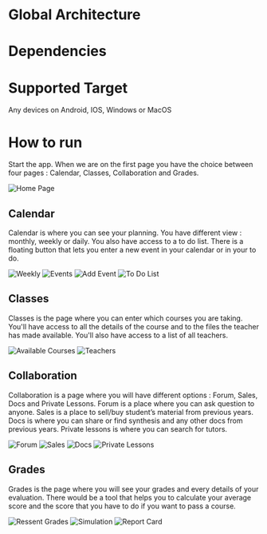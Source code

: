 # Global Architecture

# Dependencies

# Supported Target
Any devices on Android, IOS, Windows or MacOS

# How to run
Start the app. When we are on the first page you have the choice between four pages : Calendar, Classes, Collaboration and Grades.

![Home Page](MSN\Screenshot\homePage.png)

## Calendar 
Calendar is where you can see your planning. You have different view : monthly, weekly or daily. You also have access to a to do list. There is a floating button that lets you enter a new event in your calendar or in your to do.

![Weekly](MSN\Screenshot\weekly.png) ![Events](MSN\Screenshot\Events.png) ![Add Event](MSN\Screenshot\Add_event.png) ![To Do List](MSN\Screenshot\To_do.png)

## Classes
Classes is the page where you can enter which courses you are taking. You'll have access to all the details of the course and to the files the teacher has made available. You'll also have access to a list of all teachers. 

![Available Courses](MSN\Screenshot\Available_courses.png) ![Teachers](MSN\Screenshot\Teachers.png)

## Collaboration
Collaboration is a page where you will have different options : Forum, Sales, Docs and Private Lessons. Forum is a place where you can ask question to anyone. Sales is a place to sell/buy student’s material from previous years. Docs is where you can share or find synthesis and any other docs from previous years. Private lessons is where you can search for tutors.   

![Forum](MSN\Screenshot\Forum.png) ![Sales](MSN\Screenshot\Sales.png) ![Docs](MSN\Screenshot\Docs.png) ![Private Lessons](MSN\Screenshot\PrivateLessons.png)

## Grades
Grades is the page where you will see your grades and every details of your evaluation. There would be a tool that helps you to calculate your average score and the score that you have to do if you want to pass a course. 

![Ressent Grades](MSN\Screenshot\RecentGrades.png) ![Simulation](MSN\Screenshot\Simulation.png) ![Report Card](MSN\Screenshot\ReportCard.png)
